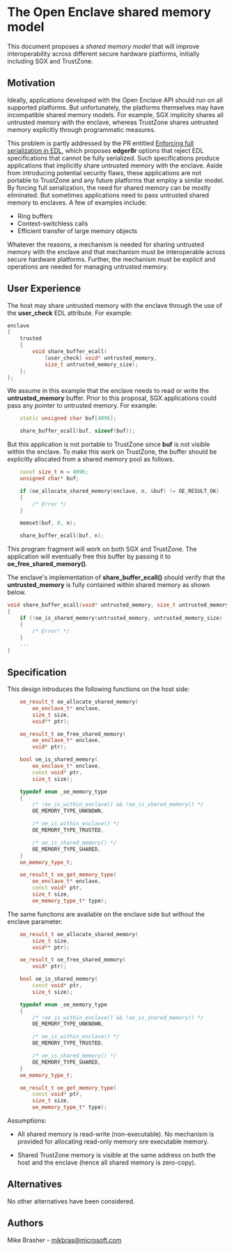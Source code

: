 The Open Enclave shared memory model
====================================

This document proposes a *shared memory model* that will improve
interoperability across different secure hardware platforms, initially
including SGX and TrustZone.

Motivation
----------

Ideally, applications developed with the Open Enclave API should run on all
supported platforms. But unfortunately, the platforms themselves may have
incompatible shared memory models. For example, SGX implicity shares all
untrusted memory with the enclave, whereas TrustZone shares untrusted memory
explicitly through programmatic measures.

This problem is partly addressed by the PR entitled [Enforcing full
serialization in EDL](https://github.com/openenclave/openenclave/pull/2176),
which proposes **edger8r** options that reject EDL specifications that cannot
be fully serialized. Such specifications produce applications that implicitly
share untrusted memory with the enclave. Aside from introducing potential
security flaws, these applications are not portable to TrustZone and any future
platforms that employ a similar model. By forcing full serialization, the need
for shared memory can be mostly eliminated. But sometimes applications need to
pass untrusted shared memory to enclaves. A few of examples include:

- Ring buffers
- Context-switchless calls
- Efficient transfer of large memory objects

Whatever the reasons, a mechanism is needed for sharing untrusted memory with
the enclave and that mechanism must be interoperable across secure hardware
platforms. Further, the mechanism must be explicit and operations are needed
for managing untrusted memory.

User Experience
---------------

The host may share untrusted memory with the enclave through the use of the
**user_check** EDL attribute. For example:

```c++
enclave
{
    trusted
    {
        void share_buffer_ecall(
            [user_check] void* untrusted_memory,
            size_t untrusted_memory_size);
    };
};
```

We assume in this example that the enclave needs to read or write the
**untrusted_memory** buffer. Prior to this proposal, SGX applications
could pass any pointer to untrusted memory. For example:

```c++
    static unsigned char buf[4096];

    share_buffer_ecall(buf, sizeof(buf));
```

But this application is not portable to TrustZone since **buf** is not visible
within the enclave. To make this work on TrustZone, the buffer should be
explicitly allocated from a shared memory pool as follows.

```c++
    const size_t n = 4096;
    unsigned char* buf;

    if (oe_allocate_shared_memory(enclave, n, &buf) != OE_RESULT_OK)
    {
        /* Error */
    }

    memset(buf, 0, n);

    share_buffer_ecall(buf, n);
```

This program fragment will work on both SGX and TrustZone. The application
will eventually free this buffer by passing it to **oe_free_shared_memory()**.

The enclave's implementation of **share_buffer_ecall()** should verify that
the **untrusted_memory** is fully contained within shared memory as shown
below.

```c++
void share_buffer_ecall(void* untrusted_memory, size_t untrusted_memory_size)
{
    if (!oe_is_shared_memory(untrusted_memory, untrusted_memory_size)
    {
        /* Error! */
    }
    ...
}
```

Specification
-------------

This design introduces the following functions on the host side:

```c++
    oe_result_t oe_allocate_shared_memory(
        oe_enclave_t* enclave,
        size_t size,
        void** ptr);

    oe_result_t oe_free_shared_memory(
        oe_enclave_t* enclave,
        void* ptr);

    bool oe_is_shared_memory(
        oe_enclave_t* enclave,
        const void* ptr,
        size_t size);

    typedef enum _oe_memory_type
    {
        /* !oe_is_within_enclave() && !oe_is_shared_memory() */
        OE_MEMORY_TYPE_UNKNOWN,

        /* oe_is_within_enclave() */
        OE_MEMORY_TYPE_TRUSTED,

        /* oe_is_shared_memory() */
        OE_MEMORY_TYPE_SHARED,
    }
    oe_memory_type_t;

    oe_result_t oe_get_memory_type(
        oe_enclave_t* enclave,
        const void* ptr,
        size_t size,
        oe_memory_type_t* type);
```

The same functions are available on the enclave side but without the enclave
parameter.

```c++
    oe_result_t oe_allocate_shared_memory(
        size_t size,
        void** ptr);

    oe_result_t oe_free_shared_memory(
        void* ptr);

    bool oe_is_shared_memory(
        const void* ptr,
        size_t size);

    typedef enum _oe_memory_type
    {
        /* !oe_is_within_enclave() && !oe_is_shared_memory() */
        OE_MEMORY_TYPE_UNKNOWN,

        /* oe_is_within_enclave() */
        OE_MEMORY_TYPE_TRUSTED,

        /* oe_is_shared_memory() */
        OE_MEMORY_TYPE_SHARED,
    }
    oe_memory_type_t;

    oe_result_t oe_get_memory_type(
        const void* ptr,
        size_t size,
        oe_memory_type_t* type);
```

Assumptions:

- All shared memory is read-write (non-executable). No mechanism is provided
  for allocating read-only memory ore executable memory.

- Shared TrustZone memory is visible at the same address on both the host and
  the enclave (hence all shared memory is zero-copy).

Alternatives
------------

No other alternatives have been considered.

Authors
-------

Mike Brasher - mikbras@microsoft.com
